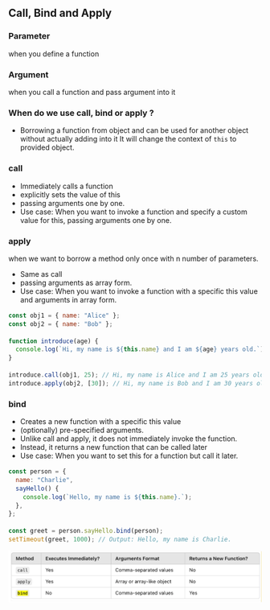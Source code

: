 ## Call, Bind and Apply
### Parameter
when you define a function

### Argument
when you call a function and pass argument into it

### When do we use call, bind or apply ?
- Borrowing a function from object and can be used for another object without actually adding into it
It will change the context of `this` to provided object.
### call
- Immediately calls a function
- explicitly sets the value of this
- passing arguments one by one.
- Use case: When you want to invoke a function and specify a custom value for this, passing arguments one by one.
###  apply
when we want to borrow a method only once with n number of parameters.

- Same as call
- passing arguments as array form.
- Use case: When you want to invoke a function with a specific this value and arguments in array form.

```js
const obj1 = { name: "Alice" };
const obj2 = { name: "Bob" };

function introduce(age) {
  console.log(`Hi, my name is ${this.name} and I am ${age} years old.`);
}

introduce.call(obj1, 25); // Hi, my name is Alice and I am 25 years old.
introduce.apply(obj2, [30]); // Hi, my name is Bob and I am 30 years old
```

### bind
- Creates a new function with a specific this value
- (optionally) pre-specified arguments.
- Unlike call and apply, it does not immediately invoke the function.
- Instead, it returns a new function that can be called later
- Use case: When you want to set this for a function but call it later.
```js
const person = {
  name: "Charlie",
  sayHello() {
    console.log(`Hello, my name is ${this.name}.`);
  },
};

const greet = person.sayHello.bind(person);
setTimeout(greet, 1000); // Output: Hello, my name is Charlie.
```
![call, bind and apply diff](./img/call-bind-apply/call-bind-apply-diff.png)